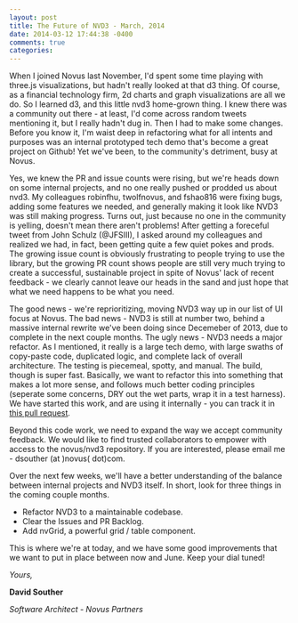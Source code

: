 ```yaml
---
layout: post
title: The Future of NVD3 - March, 2014
date: 2014-03-12 17:44:38 -0400
comments: true
categories:
---
```


When I joined Novus last November, I'd spent some time playing with three.js visualizations, but hadn't really looked at that d3 thing. Of course, as a financial technology firm, 2d charts and graph visualizations are all we do. So I learned d3, and this little nvd3 home-grown thing. I knew there was a community out there - at least, I'd come across random tweets mentioning it, but I really hadn't dug in. Then I had to make some changes. Before you know it, I'm waist deep in refactoring what for all intents and purposes was an internal prototyped tech demo that's become a great project on Github! Yet we've been, to the community's detriment, busy at Novus.

Yes, we knew the PR and issue counts were rising, but we're heads down on some internal projects, and no one really pushed or prodded us about nvd3. My colleagues robinfhu, twolfnovus, and fshao816 were fixing bugs, adding some features we needed, and generally making it look like NVD3 was still making progress. Turns out, just because no one in the community is yelling, doesn't mean there aren't problems! After getting a foreceful tweet from John Schulz (@JFSIII), I asked around my colleagues and realized we had, in fact, been getting quite a few quiet pokes and prods. The growing issue count is obviously frustrating to people trying to use the library, but the growing PR count shows people are still very much trying to create a successful, sustainable project in spite of Novus' lack of recent feedback - we clearly cannot leave our heads in the sand and just hope that what we need happens to be what you need.

The good news - we're reprioritizing, moving NVD3 way up in our list of UI focus at Novus. The bad news - NVD3 is still at number two, behind a massive internal rewrite we've been doing since Decemeber of 2013, due to complete in the next couple months. The ugly news - NVD3 needs a major refactor. As I mentioned, it really is a large tech demo, with large swaths of copy-paste code, duplicated logic, and complete lack of overall architecture. The testing is piecemeal, spotty, and manual. The build, though is super fast. Basically, we want to refactor this into something that makes a lot more sense, and follows much better coding principles (seperate some concerns, DRY out the wet parts, wrap it in a test harness). We have started this work, and are using it internally - you can track it in [this pull request][1].

Beyond this code work, we need to expand the way we accept community feedback. We would like to find trusted collaborators to empower with access to the novus/nvd3 repository. If you are interested, please email me - dsouther (at )novus( dot)com.

Over the next few weeks, we'll have a better understanding of the balance between internal projects and NVD3 itself. In short, look for three things in the coming couple months.

- Refactor NVD3 to a maintainable codebase.
- Clear the Issues and PR Backlog.
- Add nvGrid, a powerful grid / table component.

This is where we're at today, and we have some good improvements that we want to put in place between now and June. Keep your dial tuned!

*Yours,*

**David Souther**

*Software Architect - Novus Partners*


[1]: https://github.com/novus/nvd3/pull/442
